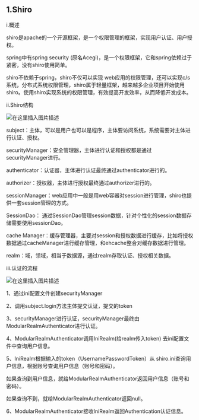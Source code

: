 ## 1.Shiro

i.概述

shiro是apache的一个开源框架，是一个权限管理的框架，实现用户认证、用户授权。

spring中有spring security \(原名Acegi\)，是一个权限框架，它和spring依赖过于紧密，没有shiro使用简单。

shiro不依赖于spring，shiro不仅可以实现 web应用的权限管理，还可以实现c/s系统，分布式系统权限管理，shiro属于轻量框架，越来越多企业项目开始使用shiro。使用shiro实现系统的权限管理，有效提高开发效率，从而降低开发成本。

ii.Shiro结构

![](https://img-blog.csdn.net/20181011165546162?watermark/2/text/aHR0cHM6Ly9ibG9nLmNzZG4ubmV0L3NpbmF0XzM0MzQxMTYy/font/5a6L5L2T/fontsize/400/fill/I0JBQkFCMA==/dissolve/70 "在这里插入图片描述")

subject：主体，可以是用户也可以是程序，主体要访问系统，系统需要对主体进行认证、授权。

securityManager：安全管理器，主体进行认证和授权都是通过securityManager进行。

authenticator：认证器，主体进行认证最终通过authenticator进行的。

authorizer：授权器，主体进行授权最终通过authorizer进行的。

sessionManager：web应用中一般是用web容器对session进行管理，shiro也提供一套session管理的方式。

SessionDao： 通过SessionDao管理session数据，针对个性化的session数据存储需要使用sessionDao。

cache Manager：缓存管理器，主要对session和授权数据进行缓存，比如将授权数据通过cacheManager进行缓存管理，和ehcache整合对缓存数据进行管理。

realm：域，领域，相当于数据源，通过realm存取认证、授权相关数据。

iii.认证的流程

  


![](https://img-blog.csdn.net/20181011170602710?watermark/2/text/aHR0cHM6Ly9ibG9nLmNzZG4ubmV0L3NpbmF0XzM0MzQxMTYy/font/5a6L5L2T/fontsize/400/fill/I0JBQkFCMA==/dissolve/70 "在这里插入图片描述")

1、通过ini配置文件创建securityManager

2、调用subject.login方法主体提交认证，提交的token

3、securityManager进行认证，securityManager最终由ModularRealmAuthenticator进行认证。

4、ModularRealmAuthenticator调用IniRealm\(给realm传入token\) 去ini配置文件中查询用户信息。

5、IniRealm根据输入的token（UsernamePasswordToken）从 shiro.ini查询用户信息，根据账号查询用户信息（账号和密码）。

如果查询到用户信息，就给ModularRealmAuthenticator返回用户信息（账号和密码）。

如果查询不到，就给ModularRealmAuthenticator返回null。

6、ModularRealmAuthenticator接收IniRealm返回Authentication认证信息。










